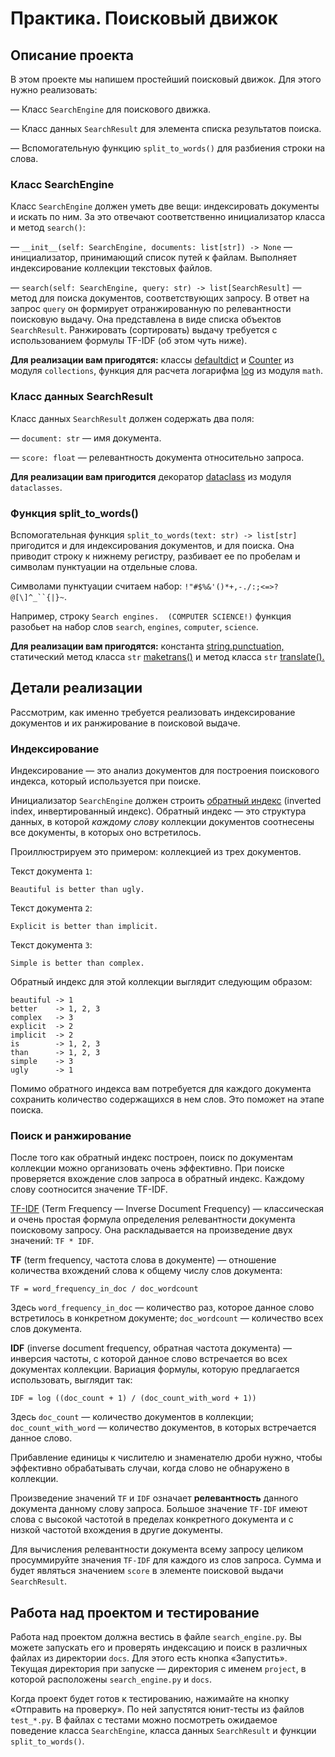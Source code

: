# Практика. Поисковый движок

## Описание проекта

В этом проекте мы напишем простейший поисковый движок. Для этого нужно реализовать:

— Класс `SearchEngine` для поискового движка.

— Класс данных `SearchResult` для элемента списка результатов поиска.

— Вспомогательную функцию `split_to_words()` для разбиения строки на слова.

### Класс SearchEngine

Класс `SearchEngine` должен уметь две вещи: индексировать документы и искать по ним. За это отвечают соответственно инициализатор класса и метод `search()`:

— `__init__(self: SearchEngine, documents: list[str]) -> None` — инициализатор, принимающий список путей к файлам. Выполняет индексирование коллекции текстовых файлов.   

— `search(self: SearchEngine, query: str) -> list[SearchResult]` — метод для поиска документов, соответствующих запросу. В ответ на запрос `query` он формирует отранжированную по релевантности поисковую выдачу. Она представлена в виде списка объектов `SearchResult`. Ранжировать (сортировать) выдачу требуется с использованием формулы TF-IDF (об этом чуть ниже).

**Для реализации вам пригодятся:** классы [defaultdict](https://docs.python.org/3/library/collections.html#collections.defaultdict) и [Counter](https://docs.python.org/3/library/collections.html#collections.Counter) из модуля `collections`, функция для расчета логарифма [log](https://docs.python.org/3/library/math.html#math.log) из модуля `math`.

### Класс данных SearchResult

Класс данных `SearchResult` должен содержать два поля:

— `document: str` — имя документа.

— `score: float` — релевантность документа относительно запроса.

**Для реализации вам пригодится** декоратор [dataclass](https://docs.python.org/3/library/dataclasses.html#dataclasses.dataclass) из модуля `dataclasses`.

### Функция split_to_words()

Вспомогательная функция `split_to_words(text: str) -> list[str]` пригодится и для индексирования документов, и для поиска. Она приводит строку к нижнему регистру, разбивает ее по пробелам и символам пунктуации на отдельные слова.

Символами пунктуации считаем набор: `!"#$%&'()*+,-./:;<=>?@[\]^_``{|}~`.

Например, строку `Search engines.  (COMPUTER SCIENCE!)` функция разобьет на набор слов `search`, `engines`, `computer`, `science`.

**Для реализации вам пригодятся:** константа [string.punctuation,](https://docs.python.org/3/library/string.html#string.punctuation) статический метод класса `str` [maketrans()](https://docs.python.org/3/library/stdtypes.html#str.maketrans) и метод класса `str` [translate().](https://docs.python.org/3/library/stdtypes.html#str.translate)

## Детали реализации

Рассмотрим, как именно требуется реализовать индексирование документов и их ранжирование в поисковой выдаче. 

### Индексирование

Индексирование — это анализ документов для построения поискового индекса, который используется при поиске.

Инициализатор `SearchEngine` должен строить [обратный индекс](https://ru.wikipedia.org/wiki/%D0%98%D0%BD%D0%B2%D0%B5%D1%80%D1%82%D0%B8%D1%80%D0%BE%D0%B2%D0%B0%D0%BD%D0%BD%D1%8B%D0%B9_%D0%B8%D0%BD%D0%B4%D0%B5%D0%BA%D1%81) (inverted index, инвертированный индекс). Обратный индекс — это структура данных, в которой *каждому слову* коллекции документов соотнесены все документы, в которых оно встретилось.

Проиллюстрируем это примером: коллекцией из трех документов.

Текст документа `1`:

```
Beautiful is better than ugly.
```

Текст документа `2`:

```
Explicit is better than implicit.
```

Текст документа `3`:

```
Simple is better than complex.
```

Обратный индекс для этой коллекции выглядит следующим образом:

```
beautiful -> 1
better    -> 1, 2, 3
complex   -> 3
explicit  -> 2
implicit  -> 2
is        -> 1, 2, 3
than      -> 1, 2, 3
simple    -> 3
ugly      -> 1
```

Помимо обратного индекса вам потребуется для каждого документа сохранить количество содержащихся в нем слов. Это поможет на этапе поиска.


### Поиск и ранжирование

После того как обратный индекс построен, поиск по документам коллекции можно организовать очень эффективно. При поиске проверяется вхождение слов запроса в обратный индекс. Каждому слову соотносится значение TF-IDF.

[TF-IDF](https://ru.wikipedia.org/wiki/TF-IDF) (Term Frequency — Inverse Document Frequency) — классическая и очень простая формула определения релевантности документа поисковому запросу. Она раскладывается на произведение двух значений: `TF * IDF`.

**TF** (term frequency, частота слова в документе) — отношение количества вхождений слова к общему числу слов документа:

```
TF = word_frequency_in_doc / doc_wordcount
```

Здесь `word_frequency_in_doc` — количество раз, которое данное слово встретилось в конкретном документе; `doc_wordcount` — количество всех слов документа.

**IDF** (inverse document frequency, обратная частота документа) — инверсия частоты, с которой данное слово встречается во всех документах коллекции. Вариация формулы, которую предлагается использовать, выглядит так:

```
IDF = log ((doc_count + 1) / (doc_count_with_word + 1))
```

Здесь `doc_count` — количество документов в коллекции; `doc_count_with_word` — количество документов, в которых встречается данное слово. 

Прибавление единицы к числителю и знаменателю дроби нужно, чтобы эффективно обрабатывать случаи, когда слово не обнаружено в коллекции.

Произведение значений `TF` и `IDF` означает **релевантность** данного документа данному слову запроса. Большое значение `TF-IDF` имеют слова с высокой частотой в пределах конкретного документа и с низкой частотой вхождения в другие документы.

Для вычисления релевантности документа всему запросу целиком просуммируйте значения `TF-IDF` для каждого из слов запроса. Сумма и будет являться значением `score` в элементе поисковой выдачи `SearchResult`.

## Работа над проектом и тестирование

Работа над проектом должна вестись в файле `search_engine.py`. Вы можете запускать его и проверять индексацию и поиск в различных файлах из директории `docs`. Для этого есть кнопка «Запустить». Текущая директория при запуске — директория с именем `project`, в которой расположены `search_engine.py` и `docs`.

Когда проект будет готов к тестированию, нажимайте на кнопку «Отправить на проверку». По ней запустятся юнит-тесты из файлов `test_*.py`. В файлах с тестами можно посмотреть ожидаемое поведение класса `SearchEngine`, класса данных `SearchResult` и функции `split_to_words()`.